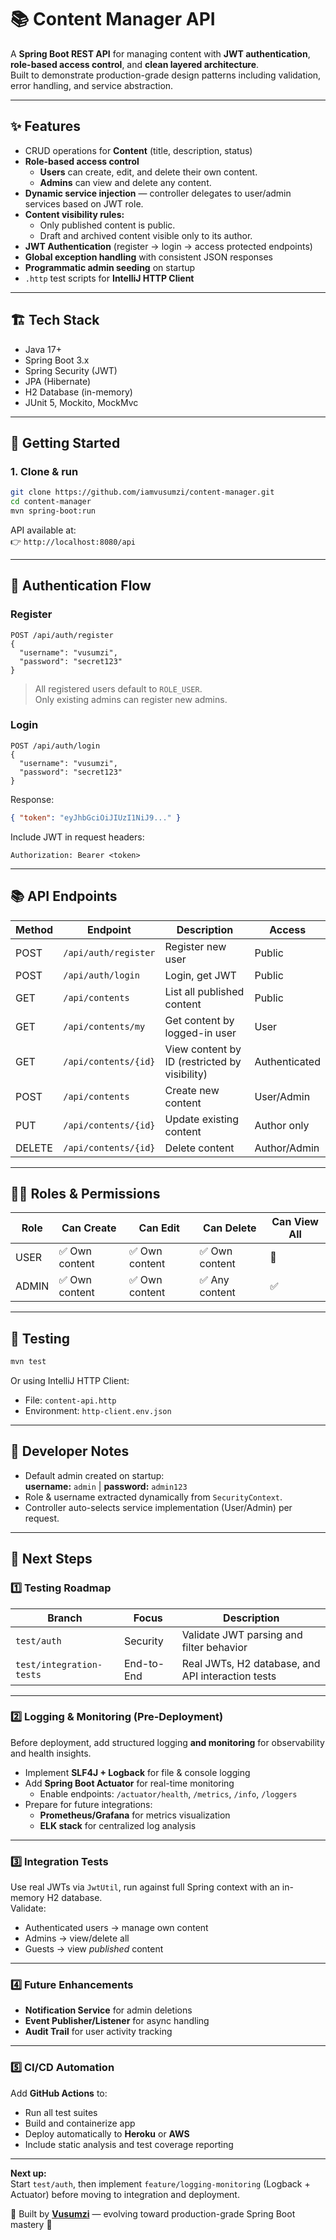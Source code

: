 # 📚 Content Manager API

A **Spring Boot REST API** for managing content with **JWT authentication**, **role-based access control**, and **clean layered architecture**.  
Built to demonstrate production-grade design patterns including validation, error handling, and service abstraction.

---

## ✨ Features

- CRUD operations for **Content** (title, description, status)
- **Role-based access control**
    - **Users** can create, edit, and delete their own content.
    - **Admins** can view and delete any content.
- **Dynamic service injection** — controller delegates to user/admin services based on JWT role.
- **Content visibility rules:**
    - Only published content is public.
    - Draft and archived content visible only to its author.
- **JWT Authentication** (register → login → access protected endpoints)
- **Global exception handling** with consistent JSON responses
- **Programmatic admin seeding** on startup
- `.http` test scripts for **IntelliJ HTTP Client**

---

## 🏗️ Tech Stack

- Java 17+
- Spring Boot 3.x
- Spring Security (JWT)
- JPA (Hibernate)
- H2 Database (in-memory)
- JUnit 5, Mockito, MockMvc

---

## 🚀 Getting Started

### 1. Clone & run

```bash
git clone https://github.com/iamvusumzi/content-manager.git
cd content-manager
mvn spring-boot:run
```

API available at:  
👉 `http://localhost:8080/api`

---

## 🔐 Authentication Flow

### Register

```http
POST /api/auth/register
{
  "username": "vusumzi",
  "password": "secret123"
}
```

> All registered users default to `ROLE_USER`.  
> Only existing admins can register new admins.

### Login

```http
POST /api/auth/login
{
  "username": "vusumzi",
  "password": "secret123"
}
```

Response:
```json
{ "token": "eyJhbGciOiJIUzI1NiJ9..." }
```

Include JWT in request headers:
```
Authorization: Bearer <token>
```

---

## 📚 API Endpoints

| Method | Endpoint | Description | Access |
|--------|-----------|-------------|---------|
| POST | `/api/auth/register` | Register new user | Public |
| POST | `/api/auth/login` | Login, get JWT | Public |
| GET | `/api/contents` | List all published content | Public |
| GET | `/api/contents/my` | Get content by logged-in user | User |
| GET | `/api/contents/{id}` | View content by ID (restricted by visibility) | Authenticated |
| POST | `/api/contents` | Create new content | User/Admin |
| PUT | `/api/contents/{id}` | Update existing content | Author only |
| DELETE | `/api/contents/{id}` | Delete content | Author/Admin |

---

## 🧑‍💻 Roles & Permissions

| Role | Can Create | Can Edit | Can Delete | Can View All |
|------|-------------|-----------|-------------|---------------|
| USER | ✅ Own content | ✅ Own content | ✅ Own content | 🚫 |
| ADMIN | ✅ Own content | ✅ Own content | ✅ Any content | ✅ |

---

## 🧪 Testing

```bash
mvn test
```

Or using IntelliJ HTTP Client:
- File: `content-api.http`
- Environment: `http-client.env.json`

---

## 🧱 Developer Notes

- Default admin created on startup:  
  **username:** `admin` | **password:** `admin123`
- Role & username extracted dynamically from `SecurityContext`.
- Controller auto-selects service implementation (User/Admin) per request.

---

## 🧭 Next Steps

### 1️⃣ Testing Roadmap
| Branch                 | Focus | Description |
|------------------------|--------|-------------|
| `test/auth`            | Security | Validate JWT parsing and filter behavior |
| `test/integration-tests` | End-to-End | Real JWTs, H2 database, and API interaction tests |

---

### 2️⃣ Logging & Monitoring (Pre-Deployment)
Before deployment, add structured logging **and monitoring** for observability and health insights.

- Implement **SLF4J + Logback** for file & console logging
- Add **Spring Boot Actuator** for real-time monitoring
    - Enable endpoints: `/actuator/health`, `/metrics`, `/info`, `/loggers`
- Prepare for future integrations:
    - **Prometheus/Grafana** for metrics visualization
    - **ELK stack** for centralized log analysis

---

### 3️⃣ Integration Tests
Use real JWTs via `JwtUtil`, run against full Spring context with an in-memory H2 database.  
Validate:
- Authenticated users → manage own content
- Admins → view/delete all
- Guests → view *published* content

---

### 4️⃣ Future Enhancements
- **Notification Service** for admin deletions
- **Event Publisher/Listener** for async handling
- **Audit Trail** for user activity tracking

---

### 5️⃣ CI/CD Automation
Add **GitHub Actions** to:
- Run all test suites
- Build and containerize app
- Deploy automatically to **Heroku** or **AWS**
- Include static analysis and test coverage reporting

---

**Next up:**  
Start `test/auth`, then implement `feature/logging-monitoring` (Logback + Actuator) before moving to integration and deployment.


📌 Built by [**Vusumzi**](https://github.com/iamvusumzi) — evolving toward production-grade Spring Boot mastery 🚀
